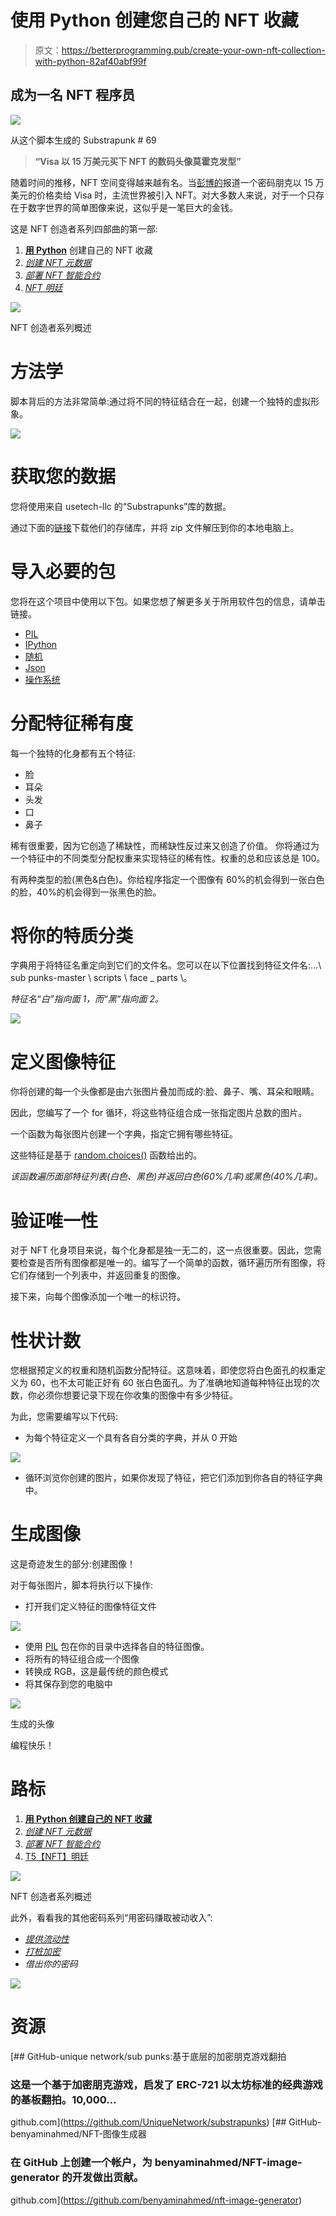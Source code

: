 # 使用 Python 创建您自己的 NFT 收藏

> 原文：<https://betterprogramming.pub/create-your-own-nft-collection-with-python-82af40abf99f>

## 成为一名 NFT 程序员

![](img/75923ccc5e5557af4922410e1999f083.png)

从这个脚本生成的 Substrapunk # 69

> **“Visa 以 15 万美元买下 NFT 的数码头像莫霍克发型”**

随着时间的推移，NFT 空间变得越来越有名。当[彭博的](https://www.bloomberg.com/news/articles/2021-08-23/cryptopunk-nft-prices-visa-buys-digital-avatar-7610-for-150-000-in-eth)报道一个密码朋克以 15 万美元的价格卖给 Visa 时，主流世界被引入 NFT。对大多数人来说，对于一个只存在于数字世界的简单图像来说，这似乎是一笔巨大的金钱。

这是 NFT 创造者系列四部曲的第一部:

1.  [**用 Python**](/create-your-own-nft-collection-with-python-82af40abf99f) 创建自己的 NFT 收藏
2.  [*创建 NFT 元数据*](/generate-your-nft-metadata-11a878c082b9)
3.  [*部署 NFT 智能合约*](/how-to-deploy-nft-smart-contracts-9271ce5e91c0)
4.  [*NFT 明廷*](/mint-your-own-nfts-with-web3-js-f32f7b1cd8cc)

![](img/5eb89fa917c559721e8eff605c774fda.png)

NFT 创造者系列概述

# 方法学

脚本背后的方法非常简单:通过将不同的特征结合在一起，创建一个独特的虚拟形象。

![](img/8f778344a4bcdf5423621e25b29f18ac.png)

# 获取您的数据

您将使用来自 usetech-llc 的“Substrapunks”库的数据。

通过下面的[链接](https://github.com/usetech-llc/substrapunks/archive/refs/heads/master.zip)下载他们的存储库，并将 zip 文件解压到你的本地电脑上。

# 导入必要的包

您将在这个项目中使用以下包。如果您想了解更多关于所用软件包的信息，请单击链接。

*   [PIL](https://pypi.org/project/Pillow/)
*   [IPython](https://ipython.readthedocs.io/en/stable/)
*   [随机](https://docs.python.org/3/library/random.html)
*   [Json](https://docs.python.org/3/library/json.html)
*   [操作系统](https://docs.python.org/3/library/os.html)

# 分配特征稀有度

每一个独特的化身都有五个特征:

*   脸
*   耳朵
*   头发
*   口
*   鼻子

稀有很重要，因为它创造了稀缺性，而稀缺性反过来又创造了价值。
你将通过为一个特征中的不同类型分配权重来实现特征的稀有性。权重的总和应该总是 100。

有两种类型的脸(黑色&白色)。你给程序指定一个图像有 60%的机会得到一张白色的脸，40%的机会得到一张黑色的脸。

# 将你的特质分类

字典用于将特征名重定向到它们的文件名。您可以在以下位置找到特征文件名:…\ sub punks-master \ scripts \ face _ parts \。

*特征名“白”指向面 1，而“黑”指向面 2。*

![](img/8fbe2c70dc366e0510aec19d6efc98f4.png)

# 定义图像特征

你将创建的每一个头像都是由六张图片叠加而成的:脸、鼻子、嘴、耳朵和眼睛。

因此，您编写了一个 for 循环，将这些特征组合成一张指定图片总数的图片。

一个函数为每张图片创建一个字典，指定它拥有哪些特征。

这些特征是基于 [random.choices()](https://docs.python.org/3/library/random.html) 函数给出的。

*该函数遍历面部特征列表(白色、黑色)并返回白色(60%几率)或黑色(40%几率)。*

# 验证唯一性

对于 NFT 化身项目来说，每个化身都是独一无二的，这一点很重要。因此，您需要检查是否所有图像都是唯一的。编写了一个简单的函数，循环遍历所有图像，将它们存储到一个列表中，并返回重复的图像。

接下来，向每个图像添加一个唯一的标识符。

# 性状计数

您根据预定义的权重和随机函数分配特征。这意味着，即使您将白色面孔的权重定义为 60，也不太可能正好有 60 张白色面孔。为了准确地知道每种特征出现的次数，你必须你想要记录下现在你收集的图像中有多少特征。

为此，您需要编写以下代码:

*   为每个特征定义一个具有各自分类的字典，并从 0 开始

![](img/bb5360472dba8bf5a55eb55dcc910456.png)

*   循环浏览你创建的图片，如果你发现了特征，把它们添加到你各自的特征字典中。

# 生成图像

这是奇迹发生的部分:创建图像！

对于每张图片，脚本将执行以下操作:

*   打开我们定义特征的图像特征文件

![](img/709b94f74a088e19289ebbf071d442d2.png)

*   使用 [PIL](https://pillow.readthedocs.io/en/stable/reference/Image.html) 包在你的目录中选择各自的特征图像。
*   将所有的特征组合成一个图像
*   转换成 RGB，这是最传统的颜色模式
*   将其保存到您的电脑中

![](img/c81ad529fdea32e2612a5031d96eb135.png)

生成的头像

编程快乐！

# 路标

1.  [**用 Python 创建自己的 NFT 收藏**](/create-your-own-nft-collection-with-python-82af40abf99f)
2.  [*创建 NFT 元数据*](/generate-your-nft-metadata-11a878c082b9)
3.  [*部署 NFT 智能合约*](/how-to-deploy-nft-smart-contracts-9271ce5e91c0)
4.  [T5【NFT】明廷 ](/mint-your-own-nfts-with-web3-js-f32f7b1cd8cc)

![](img/027e1196c14b9a715a76779d543dfb74.png)

NFT 创造者系列概述

此外，看看我的其他密码系列“用密码赚取被动收入”:

*   [*提供流动性*](https://pythonprogramming.medium.com/how-to-get-56-interest-on-your-crypto-by-providing-liquidity-in-defi-2f62357be406)
*   [*打桩加密*](https://pythonprogramming.medium.com/how-much-i-earned-from-staking-crypto-and-how-you-can-do-it-too-dd6e14f3e21c)
*   *借出你的密码*

![](img/768812244bceaef3c3a40ef5c19ac72b.png)

# 资源

[](https://github.com/UniqueNetwork/substrapunks) [## GitHub-unique network/sub punks:基于底层的加密朋克游戏翻拍

### 这是一个基于加密朋克游戏，启发了 ERC-721 以太坊标准的经典游戏的基板翻拍。10,000…

github.com](https://github.com/UniqueNetwork/substrapunks) [](https://github.com/benyaminahmed/nft-image-generator) [## GitHub-benyaminahmed/NFT-图像生成器

### 在 GitHub 上创建一个帐户，为 benyaminahmed/NFT-image-generator 的开发做出贡献。

github.com](https://github.com/benyaminahmed/nft-image-generator)